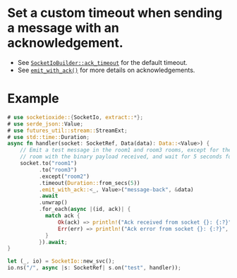 # Set a custom timeout when sending a message with an acknowledgement.

* See [`SocketIoBuilder::ack_timeout`](crate::SocketIoBuilder) for the default timeout.
* See [`emit_with_ack()`](#method.emit_with_ack) for more details on acknowledgements.

# Example
```rust
# use socketioxide::{SocketIo, extract::*};
# use serde_json::Value;
# use futures_util::stream::StreamExt;
# use std::time::Duration;
async fn handler(socket: SocketRef, Data(data): Data::<Value>) {
    // Emit a test message in the room1 and room3 rooms, except for the room2
    // room with the binary payload received, and wait for 5 seconds for an acknowledgement
    socket.to("room1")
          .to("room3")
          .except("room2")
          .timeout(Duration::from_secs(5))
          .emit_with_ack::<_, Value>("message-back", &data)
          .await
          .unwrap()
          .for_each(async |(id, ack)| {
            match ack {
                Ok(ack) => println!("Ack received from socket {}: {:?}", id, ack),
                Err(err) => println!("Ack error from socket {}: {:?}", id, err),
            }
          }).await;
}

let (_, io) = SocketIo::new_svc();
io.ns("/", async |s: SocketRef| s.on("test", handler));
```
